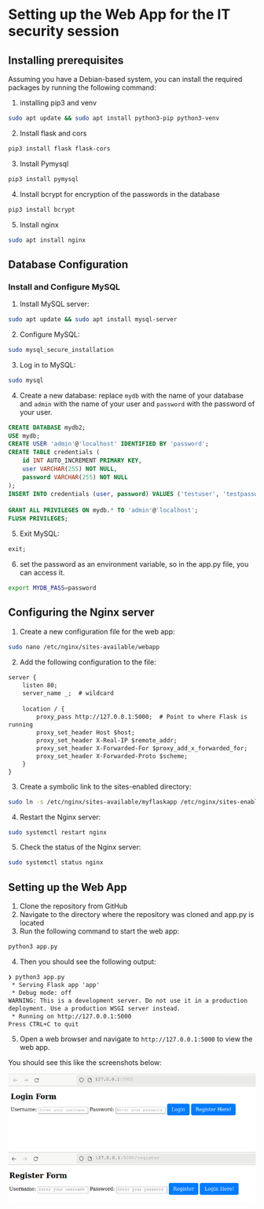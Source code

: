 
# Setting up the Web App for the IT security session

## Installing prerequisites
Assuming you have a Debian-based system, you can install the required packages by running the following command:

1. installing pip3 and venv
```bash
sudo apt update && sudo apt install python3-pip python3-venv
```
2. Install flask and cors
```bash
pip3 install flask flask-cors
```
3. Install Pymysql
```bash
pip3 install pymysql
```
4. Install bcrypt for encryption of the passwords in the database
```bash
pip3 install bcrypt
```
5. Install nginx
```bash
sudo apt install nginx
```


## Database Configuration

### Install and Configure MySQL

1. Install MySQL server:

```bash
sudo apt update && sudo apt install mysql-server
```
2. Configure MySQL:

```bash
sudo mysql_secure_installation
```
3. Log in to MySQL:

```bash
sudo mysql
```
4. Create a new database:
 replace `mydb` with the name of your database and `admin` with the name of your user and `password` with the password of your user.
```sql
CREATE DATABASE mydb2;
USE mydb;
CREATE USER 'admin'@'localhost' IDENTIFIED BY 'password';
CREATE TABLE credentials (
    id INT AUTO_INCREMENT PRIMARY KEY,
    user VARCHAR(255) NOT NULL,
    password VARCHAR(255) NOT NULL
);
INSERT INTO credentials (user, password) VALUES ('testuser', 'testpassword');

GRANT ALL PRIVILEGES ON mydb.* TO 'admin'@'localhost';
FLUSH PRIVILEGES;
```
5. Exit MySQL:

```sql
exit;
```

6. set the password as an environment variable, so in the app.py file, you can access it.
```bash
export MYDB_PASS=password
```
## Configuring the Nginx server

1. Create a new configuration file for the web app:
```bash
sudo nano /etc/nginx/sites-available/webapp
```

2. Add the following configuration to the file:
```nginx
server {
    listen 80;
    server_name _;  # wildcard

    location / {
        proxy_pass http://127.0.0.1:5000;  # Point to where Flask is running
        proxy_set_header Host $host;
        proxy_set_header X-Real-IP $remote_addr;
        proxy_set_header X-Forwarded-For $proxy_add_x_forwarded_for;
        proxy_set_header X-Forwarded-Proto $scheme;
    }
}
```
3. Create a symbolic link to the sites-enabled directory:
```bash
sudo ln -s /etc/nginx/sites-available/myflaskapp /etc/nginx/sites-enabled
```
4. Restart the Nginx server:
```bash
sudo systemctl restart nginx
```
5. Check the status of the Nginx server:
```bash
sudo systemctl status nginx
```

## Setting up the Web App

1. Clone the repository from GitHub
2. Navigate to the directory where the repository was cloned and app.py is located
3. Run the following command to start the web app:
```bash
python3 app.py
```
4. Then you should see the following output:
```
❯ python3 app.py
 * Serving Flask app 'app'
 * Debug mode: off
WARNING: This is a development server. Do not use it in a production deployment. Use a production WSGI server instead.
 * Running on http://127.0.0.1:5000
Press CTRL+C to quit
```
5. Open a web browser and navigate to `http://127.0.0.1:5000` to view the web app.

You should see this like the screenshots below:

![Login Page](Screenshot%20from%202024-04-29%2022-21-07.png)
![Register Page](Screenshot%20from%202024-04-29%2022-21-55.png)
